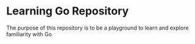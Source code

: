 # Learning Go Repository

The purpose of this repository is to be a playground to learn and explore familiarity with Go
